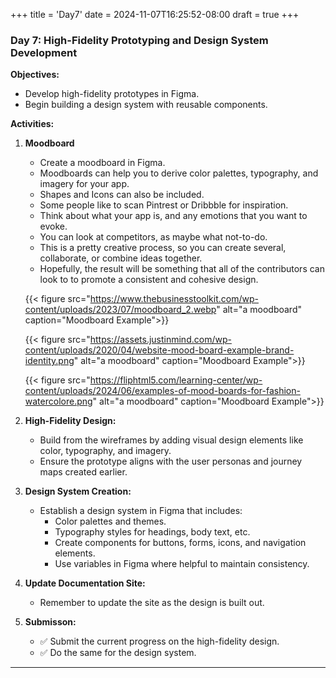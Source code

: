 +++
title = 'Day7'
date = 2024-11-07T16:25:52-08:00
draft = true
+++

### **Day 7: High-Fidelity Prototyping and Design System Development**

**Objectives:**

- Develop high-fidelity prototypes in Figma.
- Begin building a design system with reusable components.

**Activities:**

1. **Moodboard**
   - Create a moodboard in Figma.
   - Moodboards can help you to derive color palettes, typography, and imagery for your app.
   - Shapes and Icons can also be included.
   - Some people like to scan Pintrest or Dribbble for inspiration.
   - Think about what your app is, and any emotions that you want to evoke.
   - You can look at competitors, as maybe what not-to-do.
   - This is a pretty creative process, so you can create several, collaborate,
   or combine ideas together. 
   - Hopefully, the result will be something that all of the contributors can look to
   to promote a consistent and cohesive design.

   {{< figure src="https://www.thebusinesstoolkit.com/wp-content/uploads/2023/07/moodboard_2.webp" alt="a moodboard" caption="Moodboard Example">}}


   {{< figure src="https://assets.justinmind.com/wp-content/uploads/2020/04/website-mood-board-example-brand-identity.png" alt="a moodboard" caption="Moodboard Example">}}


   {{< figure src="https://fliphtml5.com/learning-center/wp-content/uploads/2024/06/examples-of-mood-boards-for-fashion-watercolore.png" alt="a moodboard" caption="Moodboard Example">}}

2. **High-Fidelity Design:**
   - Build from the wireframes by adding visual design elements like color, typography, and imagery.
   - Ensure the prototype aligns with the user personas and journey maps created earlier.

3. **Design System Creation:**
   - Establish a design system in Figma that includes:
     - Color palettes and themes.
     - Typography styles for headings, body text, etc.
     - Create components for buttons, forms, icons, and navigation elements.
     - Use variables in Figma where helpful to maintain consistency.

4. **Update Documentation Site:**
   - Remember to update the site as the design is built out.

5. **Submisson:**
   - :white_check_mark: Submit the current progress on the high-fidelity design.
   - :white_check_mark: Do the same for the design system.

---
